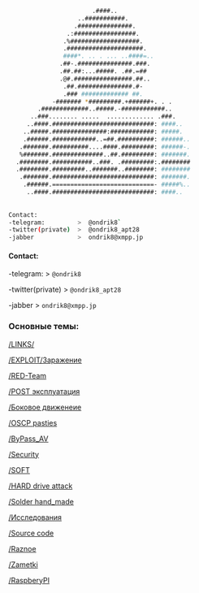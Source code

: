 ```bash                                             
                       .####..                      
                   ..###########.                                            Приветсвую на своем ресурсе!
                  .###############.                                          Здесь
                .:#################.                
               .%###################.               
               .#####################.              
               ####*. .. . ... ..####=..            
              .##-.###############.###.             
              .##.##:...#####. .##.=##              
              .@#.################.##..             
               .##.###############.#-               
               .### ############# ##.               
            -####### *#########.+######+. . .       
        .#############..#####.-############..       
      ..###........ .....  ............. .###.      
     ..####.############################: ####..    
    ..#####.###############:############: #####.    
    .######.############..=##.##########: ######..  
   .#######.##########....####.#########: ######-.  
   %#######.##############..##.#########: #######.  
  .########.###########..###. .#########:.########  
  .########.#########..#######..########: ########  
   .#######.############################: #######.  
    .######.============================- #####%..  
     ..####.############################: ####..    
     
     
Contact:
-telegram:         >  @ondrik8`
-twitter(private)  >  @ondrik8_apt28
-jabber            >  ondrik8@xmpp.jp     

```




#### Contact:
-telegram:          >  `@ondrik8`

-twitter(private)   >  `@ondrik8_apt28`

-jabber             >  `ondrik8@xmpp.jp`


### Основные темы: 

[/LINKS/](https://ondrik8.github.io/Links/)

[/EXPLOIT/Заражение](https://ondrik8.github.io/exploit/)

[/RED-Team](https://ondrik8.github.io/RED_Team/)

[/POST эксплуатация](https://ondrik8.github.io/Post_exploit/)

[/Боковое движенеие](https://ondrik8.github.io/lateral_movement/)

[/OSCP pasties](https://ondrik8.github.io/OSCP_note/)

[/ByPass_AV](https://ondrik8.github.io/byPass_AV/)

[/Security](https://ondrik8.github.io/-Security/)

[/SOFT](https://ondrik8.github.io/soft/)

[/HARD drive attack](https://ondrik8.github.io/HARD_device_attack/)

[/Solder hand_made](https://github.com/Ondrik8/blog.github.io/edit/master/README.md)

[/Исcледования](https://github.com/Ondrik8/blog.github.io/edit/master/README.md)

[/Source code](https://github.com/threatland/TL-BOTS/tree/master/TL.BOTNET)

[/Raznoe](https://github.com/trimstray/the-book-of-secret-knowledge)

[/Zametki](https://ondrik8.github.io/zametki/)

[/RaspberyPI](https://github.com/Ondrik8/blog.github.io/edit/master/README.md)

